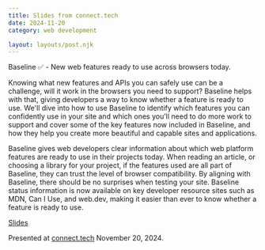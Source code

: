 ```yaml
---
title: Slides from connect.tech
date: 2024-11-20
category: web development

layout: layouts/post.njk
---
```


Baseline ✅ - New web features ready to use across browsers today.

Knowing what new features and APIs you can safely use can be a challenge,
will it work in the browsers you need to support? Baseline helps with that,
giving developers a way to know whether a feature is ready to use.
We'll dive into how to use Baseline to identify which features you can
confidently use in your site and which ones you'll need to do more work to
support and cover some of the key features now included in Baseline, and
how they help you create more beautiful and capable sites and applications.

Baseline gives web developers clear information about
which web platform features are ready to use in their projects today. When
reading an article, or choosing a library for your project, if the features
used are all part of Baseline, they can trust the level of browser
compatibility. By aligning with Baseline, there should be no surprises when
testing your site. Baseline status information is now available on key
developer resource sites such as MDN, Can I Use, and web.dev, making it
easier than ever to know whether a feature is ready to use.

[Slides](https://docs.google.com/presentation/d/1ZwoyuZaxZ7pBKm-8h4Fb53wB3xGVgIKdyo6ihDmJMdw/preview)

Presented at [connect.tech](https://connect.tech) November 20, 2024.
